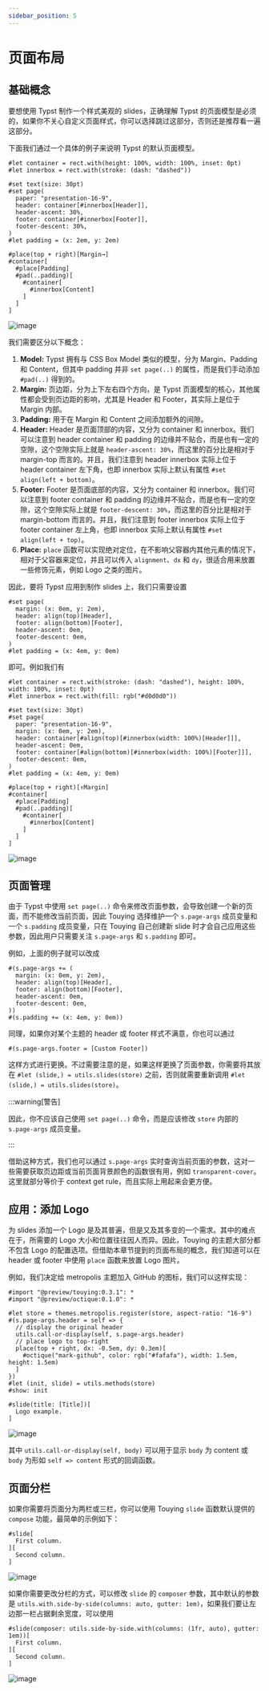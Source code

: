 ```yaml
---
sidebar_position: 5
---
```


# 页面布局

## 基础概念

要想使用 Typst 制作一个样式美观的 slides，正确理解 Typst 的页面模型是必须的，如果你不关心自定义页面样式，你可以选择跳过这部分，否则还是推荐看一遍这部分。

下面我们通过一个具体的例子来说明 Typst 的默认页面模型。

```typst
#let container = rect.with(height: 100%, width: 100%, inset: 0pt)
#let innerbox = rect.with(stroke: (dash: "dashed"))

#set text(size: 30pt)
#set page(
  paper: "presentation-16-9",
  header: container[#innerbox[Header]],
  header-ascent: 30%,
  footer: container[#innerbox[Footer]],
  footer-descent: 30%,
)
#let padding = (x: 2em, y: 2em)

#place(top + right)[Margin→]
#container[
  #place[Padding]
  #pad(..padding)[
    #container[
      #innerbox[Content]
    ]
  ]
]
```

![image](https://github.com/touying-typ/touying/assets/34951714/6cbb1092-c733-41b6-a15d-822ce970ef13)

我们需要区分以下概念：

1. **Model:** Typst 拥有与 CSS Box Model 类似的模型，分为 Margin、Padding 和 Content，但其中 padding 并非 `set page(..)` 的属性，而是我们手动添加 `#pad(..)` 得到的。
2. **Margin:** 页边距，分为上下左右四个方向，是 Typst 页面模型的核心，其他属性都会受到页边距的影响，尤其是 Header 和 Footer，其实际上是位于 Margin 内部。
3. **Padding:** 用于在 Margin 和 Content 之间添加额外的间隙。
4. **Header:** Header 是页面顶部的内容，又分为 container 和 innerbox。我们可以注意到 header container 和 padding 的边缘并不贴合，而是也有一定的空隙，这个空隙实际上就是 `header-ascent: 30%`，而这里的百分比是相对于 margin-top 而言的。并且，我们注意到 header innerbox 实际上位于 header container 左下角，也即 innerbox 实际上默认有属性 `#set align(left + bottom)`。
5. **Footer:** Footer 是页面底部的内容，又分为 container 和 innerbox。我们可以注意到 footer container 和 padding 的边缘并不贴合，而是也有一定的空隙，这个空隙实际上就是 `footer-descent: 30%`，而这里的百分比是相对于 margin-bottom 而言的。并且，我们注意到 footer innerbox 实际上位于 footer container 左上角，也即 innerbox 实际上默认有属性 `#set align(left + top)`。
6. **Place:** `place` 函数可以实现绝对定位，在不影响父容器内其他元素的情况下，相对于父容器来定位，并且可以传入 `alignment`、`dx` 和 `dy`，很适合用来放置一些修饰元素，例如 Logo 之类的图片。

因此，要将 Typst 应用到制作 slides 上，我们只需要设置

```typst
#set page(
  margin: (x: 0em, y: 2em),
  header: align(top)[Header],
  footer: align(bottom)[Footer],
  header-ascent: 0em,
  footer-descent: 0em,
)
#let padding = (x: 4em, y: 0em)
```

即可。例如我们有

```typst
#let container = rect.with(stroke: (dash: "dashed"), height: 100%, width: 100%, inset: 0pt)
#let innerbox = rect.with(fill: rgb("#d0d0d0"))

#set text(size: 30pt)
#set page(
  paper: "presentation-16-9",
  margin: (x: 0em, y: 2em),
  header: container[#align(top)[#innerbox(width: 100%)[Header]]],
  header-ascent: 0em,
  footer: container[#align(bottom)[#innerbox(width: 100%)[Footer]]],
  footer-descent: 0em,
)
#let padding = (x: 4em, y: 0em)

#place(top + right)[↑Margin]
#container[
  #place[Padding]
  #pad(..padding)[
    #container[
      #innerbox[Content]
    ]
  ]
]
```

![image](https://github.com/touying-typ/touying/assets/34951714/6127d231-86f3-4262-b7c6-b199d47ae12b)

## 页面管理

由于 Typst 中使用 `set page(..)` 命令来修改页面参数，会导致创建一个新的页面，而不能修改当前页面，因此 Touying 选择维护一个 `s.page-args` 成员变量和一个 `s.padding` 成员变量，只在 Touying 自己创建新 slide 时才会自己应用这些参数，因此用户只需要关注 `s.page-args` 和 `s.padding` 即可。

例如，上面的例子就可以改成

```typst
#(s.page-args += (
  margin: (x: 0em, y: 2em),
  header: align(top)[Header],
  footer: align(bottom)[Footer],
  header-ascent: 0em,
  footer-descent: 0em,
))
#(s.padding += (x: 4em, y: 0em))
```

同理，如果你对某个主题的 header 或 footer 样式不满意，你也可以通过

```typst
#(s.page-args.footer = [Custom Footer])
```

这样方式进行更换。不过需要注意的是，如果这样更换了页面参数，你需要将其放在 `#let (slide,) = utils.slides(store)` 之前，否则就需要重新调用 `#let (slide,) = utils.slides(store)`。

:::warning[警告]

因此，你不应该自己使用 `set page(..)` 命令，而是应该修改 `store` 内部的 `s.page-args` 成员变量。

:::

借助这种方式，我们也可以通过 `s.page-args` 实时查询当前页面的参数，这对一些需要获取页边距或当前页面背景颜色的函数很有用，例如 `transparent-cover`。这里就部分等价于 context get rule，而且实际上用起来会更方便。

## 应用：添加 Logo

为 slides 添加一个 Logo 是及其普遍，但是又及其多变的一个需求。其中的难点在于，所需要的 Logo 大小和位置往往因人而异。因此，Touying 的主题大部分都不包含 Logo 的配置选项。但借助本章节提到的页面布局的概念，我们知道可以在 header 或 footer 中使用 `place` 函数来放置 Logo 图片。

例如，我们决定给 metropolis 主题加入 GitHub 的图标，我们可以这样实现：

```typst
#import "@preview/touying:0.3.1": *
#import "@preview/octique:0.1.0": *

#let store = themes.metropolis.register(store, aspect-ratio: "16-9")
#(s.page-args.header = self => {
  // display the original header
  utils.call-or-display(self, s.page-args.header)
  // place logo to top-right
  place(top + right, dx: -0.5em, dy: 0.3em)[
    #octique("mark-github", color: rgb("#fafafa"), width: 1.5em, height: 1.5em)
  ]
})
#let (init, slide) = utils.methods(store)
#show: init

#slide(title: [Title])[
  Logo example.
]
```

![image](https://github.com/touying-typ/touying/assets/34951714/055d77e7-5087-4248-b969-d8ef9d50c54b)

其中 `utils.call-or-display(self, body)` 可以用于显示 `body` 为 content 或 `body` 为形如 `self => content` 形式的回调函数。

## 页面分栏

如果你需要将页面分为两栏或三栏，你可以使用 Touying `slide` 函数默认提供的 `compose` 功能，最简单的示例如下：

```typst
#slide[
  First column.
][
  Second column.
]
```

![image](https://github.com/touying-typ/touying/assets/34951714/a39f88a2-f1ba-4420-8f78-6a0fc644704e)

如果你需要更改分栏的方式，可以修改 `slide` 的 `composer` 参数，其中默认的参数是 `utils.with.side-by-side(columns: auto, gutter: 1em)`，如果我们要让左边那一栏占据剩余宽度，可以使用

```typst
#slide(composer: utils.side-by-side.with(columns: (1fr, auto), gutter: 1em))[
  First column.
][
  Second column.
]
```

![image](https://github.com/touying-typ/touying/assets/34951714/aa84192a-4082-495d-9773-b06df32ab8dc)


